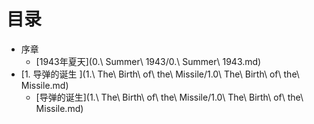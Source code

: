 # 目录

* 序章
    * [1943年夏天](0.\ Summer\ 1943/0.\ Summer\ 1943.md)
* [1. 导弹的诞生 ](1.\ The\ Birth\ of\ the\ Missile/1.0\ The\ Birth\ of\ the\ Missile.md)
    * [导弹的诞生](1.\ The\ Birth\ of\ the\ Missile/1.0\ The\ Birth\ of\ the\ Missile.md)